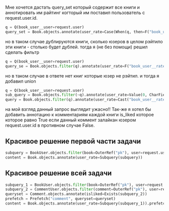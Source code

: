 Мне хочется дастать query_set который содержит все книги и аннотировать им райтинг когторый им поставил пользователь с request.user.id.
``` python
q = Q(book_user__user=request.user)
query_set = Book.objects.annotate(user_rate=Case(When(q, then=F("book_user__rate"))))
```
но в таком случае дублируются книги, сколько юзеров в целом рэйтило эти книги - столько будет дублей.
тогда я (не без помощи) решил сделать фильтр
```python
q = Q(book_user__user=request.user)
query_se = Book.objects.filter(q).annotate(user_rate=F("book_user__rate"))
```
но в таком случае в ответе нет книг которые юзер не рэйтил. и тогда я добавил union
```python
q = Q(book_user__user=request.user)
sub_query = Book.objects.filter(~q).annotate(user_rate=Value(0, CharField()))
query = Book.objects.filter(q).annotate(user_rate=Cast("book_user__rate", CharField())).union(sub_query)
```
на мой взгляд данный запрос выглядит ужасно!! Так-же я хотел бы добавить аннотацию к комментариям каждой книги is_liked
которое которое равно True если данный коммент залайкан юзером request.user.id в противном случае False.

Красивое решение первой части задачи
---
```python
subquery = BookUser.objects.filter(book=OuterRef("pk"), user=request.user).values("rate")
content = Book.objects.annotate(user_rate=Subquery(subquery))
```
Красивое решение всей задачи
---
```python
subquery_1 = BookUser.objects.filter(book=OuterRef("pk"), user=request.user).values("rate")
subquery_2 = CommentUser.objects.filter(comment=OuterRef("pk"), user=request.user)
queryset = Comment.objects.annotate(isliked=Exists(subquery_2))
prefetch = Prefetch("comment", queryset=queryset)
content = Book.objects.annotate(user_rate=Subquery(subquery_1)).prefetch_related(prefetch)
```
